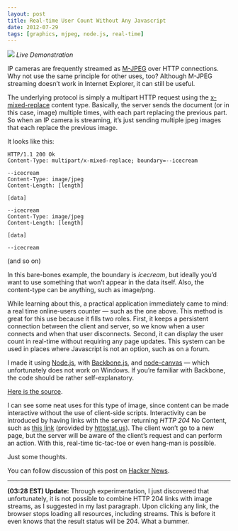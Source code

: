 ```yaml
---
layout: post
title: Real-time User Count Without Any Javascript
date: 2012-07-29
tags: [graphics, mjpeg, node.js, real-time]
---
```


<div class="image-left">
  <img src="http://minipenguin.com:9192/online.png" />
  <em>Live Demonstration</em>
</div>

IP cameras are frequently streamed as
[M-JPEG](http://en.wikipedia.org/wiki/Motion_JPEG#M-JPEG_over_HTTP) over HTTP
connections. Why not use the same principle for other uses, too? Although
M-JPEG streaming doesn’t work in Internet Explorer, it can still be useful.

The underlying protocol is simply a multipart HTTP request using the
[x-mixed-replace](http://en.wikipedia.org/wiki/MIME#Mixed-Replace)
content type. Basically, the server sends the document (or in this case, image)
multiple times, with each part replacing the previous part. So when an IP
camera is streaming, it’s just sending multiple jpeg images that each replace
the previous image.

It looks like this:

```
HTTP/1.1 200 Ok
Content-Type: multipart/x-mixed-replace; boundary=--icecream

--icecream
Content-Type: image/jpeg
Content-Length: [length]

[data]

--icecream
Content-Type: image/jpeg
Content-Length: [length]

[data]

--icecream
```

(and so on)
<!-- more -->
In this bare-bones example, the boundary is *icecream*, but ideally you’d want
to use something that won’t appear in the data itself. Also, the content-type
can be anything, such as image/png.

While learning about this, a practical application immediately came to mind: a
real time online-users counter — such as the one above. This method is great
for this use because it fills two roles. First, it keeps a persistent
connection between the client and server, so we know when a user connects and
when that user disconnects. Second, it can display the user count in real-time
without requiring any page updates. This system can be used in places where
Javascript is not an option, such as on a forum.

I made it using [Node.js](http://nodejs.org), with
[Backbone.js](http://backbonejs.org), and
[node-canvas](https://github.com/learnboost/node-canvas/) — which unfortunately
does not work on Windows. If you’re familiar with Backbone, the code should be
rather self-explanatory.

[Here is the source](https://gist.github.com/dag10/48e6d25415ca92318815).

I can see some neat uses for this type of image, since content can be made
interactive without the use of client-side scripts. Interactivity can be
introduced by having links with the server returning *HTTP 204* No Content,
such as [this link](http://httpstat.us/204) (provided by
[httpstat.us](http://httpstat.us)). The client won’t go to a new page, but the
server will be aware of the client’s request and can perform an action. With
this, real-time tic-tac-toe or even hang-man is possible.

Just some thoughts.

You can follow discussion of this post on
[Hacker News](https://news.ycombinator.com/item?id=4307126).

------

**(03:28 EST) Update:** Through experimentation, I just discovered that
unfortunately, it is not possible to combine HTTP 204 links with image
streams, as I suggested in my last paragraph. Upon clicking any link, the
browser stops loading all resources, including streams. This is before it even
knows that the result status will be 204. What a bummer.

